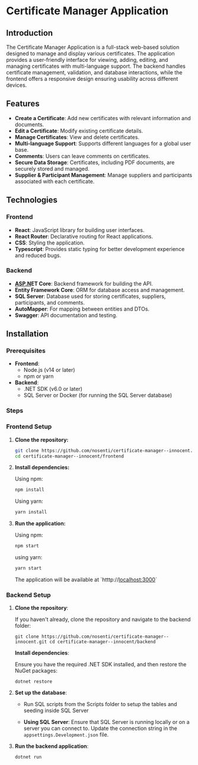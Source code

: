 # Certificate Manager Application

## Introduction

The Certificate Manager Application is a full-stack web-based solution designed to manage and display various certificates. The application provides a user-friendly interface for viewing, adding, editing, and managing certificates with multi-language support. The backend handles certificate management, validation, and database interactions, while the frontend offers a responsive design ensuring usability across different devices.

## Features

- **Create a Certificate**: Add new certificates with relevant information and documents.
- **Edit a Certificate**: Modify existing certificate details.
- **Manage Certificates**: View and delete certificates.
- **Multi-language Support**: Supports different languages for a global user base.
- **Comments**: Users can leave comments on certificates.
- **Secure Data Storage**: Certificates, including PDF documents, are securely stored and managed.
- **Supplier & Participant Management**: Manage suppliers and participants associated with each certificate.

## Technologies

### Frontend

- **React**: JavaScript library for building user interfaces.
- **React Router**: Declarative routing for React applications.
- **CSS**: Styling the application.
- **Typescript**: Provides static typing for better development experience and reduced bugs.

### Backend

- [**ASP.N**](http://ASP.NET)**ET Core**: Backend framework for building the API.
- **Entity Framework Core**: ORM for database access and management.
- **SQL Server**: Database used for storing certificates, suppliers, participants, and comments.
- **AutoMapper**: For mapping between entities and DTOs.
- **Swagger**: API documentation and testing.

## Installation

### Prerequisites

- **Frontend**:
  - Node.js (v14 or later)
  - npm or yarn
- **Backend**:
  - .NET SDK (v6.0 or later)
  - SQL Server or Docker (for running the SQL Server database)

### Steps

### Frontend Setup

1. **Clone the repository:**

   ```bash
   git clone https://github.com/nosenti/certificate-manager--innocent.git
   cd certificate-manager--innocent/frontend
   ```

2. **Install dependencies:**

   Using npm:

   ```bash
   npm install
   ```

   Using yarn:

   ```bash
   yarn install
   ```

3. **Run the application:**

   Using npm:

   ```bash
   npm start
   ```

   using yarn:

   ```bash
   yarn start
   ```

   The application will be available at \`htttp://[localhost:3000](http://localhost:3000)\`

### Backend Setup

1. **Clone the repository**:

   If you haven't already, clone the repository and navigate to the backend folder:

   ```
   git clone https://github.com/nosenti/certificate-manager--innocent.git cd certificate-manager--innocent/backend
   ```

   **Install dependencies**:

   Ensure you have the required .NET SDK installed, and then restore the NuGet packages:

   ```
   dotnet restore
   ```

2. **Set up the database**:

   - Run SQL scripts from the Scripts folder to setup the tables and seeding inside SQL Server

   - **Using SQL Server**: Ensure that SQL Server is running locally or on a server you can connect to. Update the connection string in the `appsettings.Development.json` file.

3. **Run the backend application**:

   ```
   dotnet run
   ```